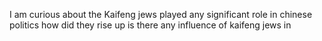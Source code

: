 I am curious about the Kaifeng jews played any significant role in chinese politics how did they rise up is there any influence of kaifeng jews in